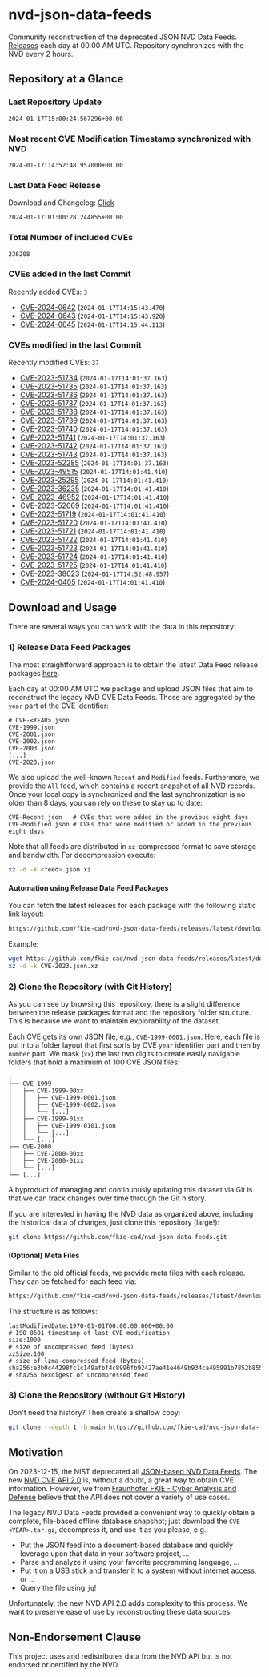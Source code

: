 # nvd-json-data-feeds

Community reconstruction of the deprecated JSON NVD Data Feeds. 
[Releases](https://github.com/fkie-cad/nvd-json-data-feeds/releases/latest) each day at 00:00 AM UTC.
Repository synchronizes with the NVD every 2 hours.

## Repository at a Glance

### Last Repository Update

```plain
2024-01-17T15:00:24.567296+00:00
```

### Most recent CVE Modification Timestamp synchronized with NVD

```plain
2024-01-17T14:52:48.957000+00:00
```

### Last Data Feed Release

Download and Changelog: [Click](https://github.com/fkie-cad/nvd-json-data-feeds/releases/latest)

```plain
2024-01-17T01:00:28.244855+00:00
```

### Total Number of included CVEs

```plain
236208
```

### CVEs added in the last Commit

Recently added CVEs: `3`

* [CVE-2024-0642](CVE-2024/CVE-2024-06xx/CVE-2024-0642.json) (`2024-01-17T14:15:43.470`)
* [CVE-2024-0643](CVE-2024/CVE-2024-06xx/CVE-2024-0643.json) (`2024-01-17T14:15:43.920`)
* [CVE-2024-0645](CVE-2024/CVE-2024-06xx/CVE-2024-0645.json) (`2024-01-17T14:15:44.113`)


### CVEs modified in the last Commit

Recently modified CVEs: `37`

* [CVE-2023-51734](CVE-2023/CVE-2023-517xx/CVE-2023-51734.json) (`2024-01-17T14:01:37.163`)
* [CVE-2023-51735](CVE-2023/CVE-2023-517xx/CVE-2023-51735.json) (`2024-01-17T14:01:37.163`)
* [CVE-2023-51736](CVE-2023/CVE-2023-517xx/CVE-2023-51736.json) (`2024-01-17T14:01:37.163`)
* [CVE-2023-51737](CVE-2023/CVE-2023-517xx/CVE-2023-51737.json) (`2024-01-17T14:01:37.163`)
* [CVE-2023-51738](CVE-2023/CVE-2023-517xx/CVE-2023-51738.json) (`2024-01-17T14:01:37.163`)
* [CVE-2023-51739](CVE-2023/CVE-2023-517xx/CVE-2023-51739.json) (`2024-01-17T14:01:37.163`)
* [CVE-2023-51740](CVE-2023/CVE-2023-517xx/CVE-2023-51740.json) (`2024-01-17T14:01:37.163`)
* [CVE-2023-51741](CVE-2023/CVE-2023-517xx/CVE-2023-51741.json) (`2024-01-17T14:01:37.163`)
* [CVE-2023-51742](CVE-2023/CVE-2023-517xx/CVE-2023-51742.json) (`2024-01-17T14:01:37.163`)
* [CVE-2023-51743](CVE-2023/CVE-2023-517xx/CVE-2023-51743.json) (`2024-01-17T14:01:37.163`)
* [CVE-2023-52285](CVE-2023/CVE-2023-522xx/CVE-2023-52285.json) (`2024-01-17T14:01:37.163`)
* [CVE-2023-49515](CVE-2023/CVE-2023-495xx/CVE-2023-49515.json) (`2024-01-17T14:01:41.410`)
* [CVE-2023-25295](CVE-2023/CVE-2023-252xx/CVE-2023-25295.json) (`2024-01-17T14:01:41.410`)
* [CVE-2023-36235](CVE-2023/CVE-2023-362xx/CVE-2023-36235.json) (`2024-01-17T14:01:41.410`)
* [CVE-2023-46952](CVE-2023/CVE-2023-469xx/CVE-2023-46952.json) (`2024-01-17T14:01:41.410`)
* [CVE-2023-52069](CVE-2023/CVE-2023-520xx/CVE-2023-52069.json) (`2024-01-17T14:01:41.410`)
* [CVE-2023-51719](CVE-2023/CVE-2023-517xx/CVE-2023-51719.json) (`2024-01-17T14:01:41.410`)
* [CVE-2023-51720](CVE-2023/CVE-2023-517xx/CVE-2023-51720.json) (`2024-01-17T14:01:41.410`)
* [CVE-2023-51721](CVE-2023/CVE-2023-517xx/CVE-2023-51721.json) (`2024-01-17T14:01:41.410`)
* [CVE-2023-51722](CVE-2023/CVE-2023-517xx/CVE-2023-51722.json) (`2024-01-17T14:01:41.410`)
* [CVE-2023-51723](CVE-2023/CVE-2023-517xx/CVE-2023-51723.json) (`2024-01-17T14:01:41.410`)
* [CVE-2023-51724](CVE-2023/CVE-2023-517xx/CVE-2023-51724.json) (`2024-01-17T14:01:41.410`)
* [CVE-2023-51725](CVE-2023/CVE-2023-517xx/CVE-2023-51725.json) (`2024-01-17T14:01:41.410`)
* [CVE-2023-38023](CVE-2023/CVE-2023-380xx/CVE-2023-38023.json) (`2024-01-17T14:52:48.957`)
* [CVE-2024-0405](CVE-2024/CVE-2024-04xx/CVE-2024-0405.json) (`2024-01-17T14:01:41.410`)


## Download and Usage

There are several ways you can work with the data in this repository:

### 1) Release Data Feed Packages

The most straightforward approach is to obtain the latest Data Feed release packages [here](https://github.com/fkie-cad/nvd-json-data-feeds/releases/latest).

Each day at 00:00 AM UTC we package and upload JSON files that aim to reconstruct the legacy NVD CVE Data Feeds.
Those are aggregated by the `year` part of the CVE identifier:

```
# CVE-<YEAR>.json
CVE-1999.json
CVE-2001.json
CVE-2002.json
CVE-2003.json
[...]
CVE-2023.json
```

We also upload the well-known `Recent` and `Modified` feeds.
Furthermore, we provide the `All` feed, which contains a recent snapshot of all NVD records.
Once your local copy is synchronized and the last synchronization is no older than 8 days, you can rely on these to stay up to date:

```plain
CVE-Recent.json   # CVEs that were added in the previous eight days
CVE-Modified.json # CVEs that were modified or added in the previous eight days
```

Note that all feeds are distributed in `xz`-compressed format to save storage and bandwidth.
For decompression execute:

```sh
xz -d -k <feed>.json.xz
```


#### Automation using Release Data Feed Packages

You can fetch the latest releases for each package with the following static link layout:

```sh
https://github.com/fkie-cad/nvd-json-data-feeds/releases/latest/download/CVE-<YEAR>.json.xz
```

Example:

```sh
wget https://github.com/fkie-cad/nvd-json-data-feeds/releases/latest/download/CVE-2023.json.xz
xz -d -k CVE-2023.json.xz
```



### 2) Clone the Repository (with Git History)

As you can see by browsing this repository, there is a slight difference between the release packages format and the repository folder structure.
This is because we want to maintain explorability of the dataset.

Each CVE gets its own JSON file, e.g., `CVE-1999-0001.json`.
Here, each file is put into a folder layout that first sorts by CVE `year` identifier part and then by `number` part.
We mask (`xx`) the last two digits to create easily navigable folders that hold a maximum of 100 CVE JSON files:

```plain
.
├── CVE-1999
│   ├── CVE-1999-00xx
│   │   ├── CVE-1999-0001.json
│   │   ├── CVE-1999-0002.json
│   │   └── [...]
│   ├── CVE-1999-01xx
│   │   ├── CVE-1999-0101.json
│   │   └── [...]
│   └── [...]
├── CVE-2000
│   ├── CVE-2000-00xx
│   ├── CVE-2000-01xx
│   └── [...]
└── [...]
```

A byproduct of managing and continuously updating this dataset via Git is that we can track changes over time through the Git history.

If you are interested in having the NVD data as organized above, including the historical data of changes, just clone this repository (large!):

```sh
git clone https://github.com/fkie-cad/nvd-json-data-feeds.git
```

#### (Optional) Meta Files

Similar to the old official feeds, we provide meta files with each release. They can be fetched for each feed via:

```sh
https://github.com/fkie-cad/nvd-json-data-feeds/releases/latest/download/CVE-<YEAR>.meta
```

The structure is as follows:

```plain
lastModifiedDate:1970-01-01T00:00:00.000+00:00                          # ISO 8601 timestamp of last CVE modification
size:1000                                                               # size of uncompressed feed (bytes)
xzSize:100                                                              # size of lzma-compressed feed (bytes)
sha256:e3b0c44298fc1c149afbf4c8996fb92427ae41e4649b934ca495991b7852b855 # sha256 hexdigest of uncompressed feed
```


### 3) Clone the Repository (without Git History)

Don't need the history? Then create a shallow copy:

```sh
git clone --depth 1 -b main https://github.com/fkie-cad/nvd-json-data-feeds.git
```

## Motivation

On 2023-12-15, the NIST deprecated all [JSON-based NVD Data Feeds](https://nvd.nist.gov/vuln/data-feeds#divRetirementBanner-1).
The new [NVD CVE API 2.0](https://nvd.nist.gov/developers/vulnerabilities) is, without a doubt, a great way to obtain CVE information.
However, we from [Fraunhofer FKIE - Cyber Analysis and Defense](https://www.fkie.fraunhofer.de/en/departments/cad.html) believe that the API does not cover a variety of use cases.

The legacy NVD Data Feeds provided a convenient way to quickly obtain a complete, file-based offline database snapshot; just download the `CVE-<YEAR>.tar.gz`, decompress it, and use it as you please, e.g.:

* Put the JSON feed into a document-based database and quickly leverage upon that data in your software project, ...
* Parse and analyze it using your favorite programming language, ...
* Put it on a USB stick and transfer it to a system without internet access, or ...
* Query the file using `jq`!

Unfortunately, the new NVD API 2.0 adds complexity to this process.
We want to preserve ease of use by reconstructing these data sources.

## Non-Endorsement Clause

This project uses and redistributes data from the NVD API but is not endorsed or certified by the NVD.